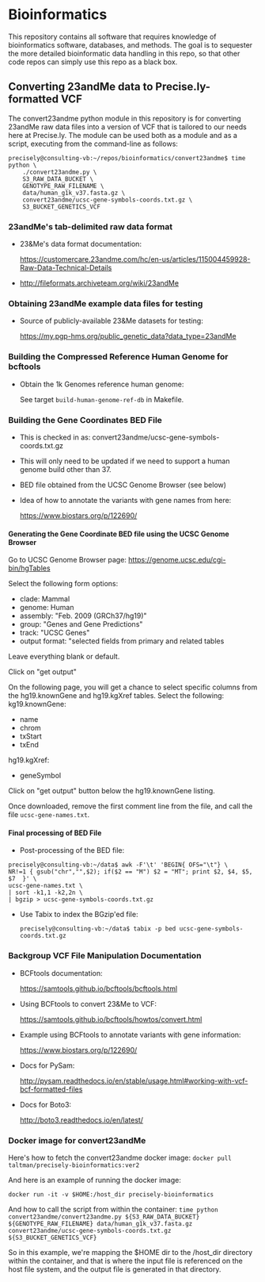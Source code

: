 # Bioinformatics

This repository contains all software that requires knowledge of
bioinformatics software, databases, and methods. The goal is to
sequester the more detailed bioinformatic data handling in this repo,
so that other code repos can simply use this repo as a black box.

## Converting 23andMe data to Precise.ly-formatted VCF

The convert23andme python module in this repository is for converting
23andMe raw data files into a version of VCF that is tailored to our
needs here at Precise.ly. The module can be used both as a module and
as a script, executing from the command-line as follows:

```
precisely@consulting-vb:~/repos/bioinformatics/convert23andme$ time python \
	./convert23andme.py \
	S3_RAW_DATA_BUCKET \
	GENOTYPE_RAW_FILENAME \
	data/human_g1k_v37.fasta.gz \
	convert23andme/ucsc-gene-symbols-coords.txt.gz \
	S3_BUCKET_GENETICS_VCF
```

### 23andMe's tab-delimited raw data format

- 23&Me's data format documentation:

	https://customercare.23andme.com/hc/en-us/articles/115004459928-Raw-Data-Technical-Details

- http://fileformats.archiveteam.org/wiki/23andMe


### Obtaining 23andMe example data files for testing

- Source of publicly-available 23&Me datasets for testing:

  https://my.pgp-hms.org/public_genetic_data?data_type=23andMe


### Building the Compressed Reference Human Genome for bcftools

- Obtain the 1k Genomes reference human genome:

	See target `build-human-genome-ref-db` in Makefile.

### Building the Gene Coordinates BED File
- This is checked in as:
  convert23andme/ucsc-gene-symbols-coords.txt.gz
- This will only need to be updated if we need to support a human
  genome build other than 37.
- BED file obtained from the UCSC Genome Browser (see below)
- Idea of how to annotate the variants with gene names from here:

	https://www.biostars.org/p/122690/

#### Generating the Gene Coordinate BED file using the UCSC Genome Browser

Go to UCSC Genome Browser page:
https://genome.ucsc.edu/cgi-bin/hgTables

Select the following form options:
- clade: Mammal
- genome: Human
- assembly: "Feb. 2009 (GRCh37/hg19)"
- group: "Genes and Gene Predictions"
- track: "UCSC Genes"
- output format: "selected fields from primary and related tables

Leave everything blank or default.

Click on "get output"

On the following page, you will get a chance to select specific
columns from the hg19.knownGene and hg19.kgXref tables. Select the
following:
kg19.knownGene:
- name
- chrom
- txStart
- txEnd

hg19.kgXref:
- geneSymbol

Click on "get output" button below the hg19.knownGene listing.

Once downloaded, remove the first comment line from the file, and call
the file `ucsc-gene-names.txt`.

#### Final processing of BED File
- Post-processing of the BED file:

```
precisely@consulting-vb:~/data$ awk -F'\t' 'BEGIN{ OFS="\t"} \
NR!=1 { gsub("chr","",$2); if($2 == "M") $2 = "MT"; print $2, $4, $5, $7  }' \
ucsc-gene-names.txt \
| sort -k1,1 -k2,2n \
| bgzip > ucsc-gene-symbols-coords.txt.gz
```

- Use Tabix to index the BGzip'ed file:

	`precisely@consulting-vb:~/data$ tabix -p bed ucsc-gene-symbols-coords.txt.gz`

### Backgroup VCF File Manipulation Documentation

- BCFtools documentation:

	https://samtools.github.io/bcftools/bcftools.html

- Using BCFtools to convert 23&Me to VCF:

	https://samtools.github.io/bcftools/howtos/convert.html

- Example using BCFtools to annotate variants with gene information:

  https://www.biostars.org/p/122690/

- Docs for PySam:

	http://pysam.readthedocs.io/en/stable/usage.html#working-with-vcf-bcf-formatted-files

- Docs for Boto3:

	http://boto3.readthedocs.io/en/latest/

### Docker image for convert23andMe

Here's how to fetch the convert23andme docker image:
`docker pull taltman/precisely-bioinformatics:ver2`

And here is an example of running the docker image:

`docker run -it -v $HOME:/host_dir precisely-bioinformatics`

And how to call the script from within the container:
`time python convert23andme/convert23andme.py ${S3_RAW_DATA_BUCKET} ${GENOTYPE_RAW_FILENAME} data/human_g1k_v37.fasta.gz convert23andme/ucsc-gene-symbols-coords.txt.gz ${S3_BUCKET_GENETICS_VCF}`

So in this example, we're mapping the $HOME dir to the /host_dir
directory within the container, and that is where the input file is
referenced on the host file system, and the output file is generated
in that directory.
